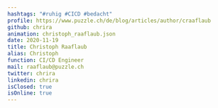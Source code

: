 ```yaml
---
hashtags: "#ruhig #CICD #bedacht"
profile: https://www.puzzle.ch/de/blog/articles/author/craaflaub
github: chrira
animation: christoph_raaflaub.json
date: 2020-11-19
title: Christoph Raaflaub
alias: Christoph
function: CI/CD Engineer
mail: raaflaub@puzzle.ch
twitter: chrira
linkedin: chrira
isClosed: true
isOnline: true
---
```

